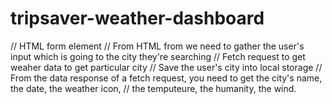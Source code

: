 # tripsaver-weather-dashboard

// HTML form element
// From HTML from we need to gather the user's input which is going to the city they're searching 
// Fetch request to get weaher data to get particular city
// Save the user's city into local storage
// From the data response of a fetch request, you need to get the city's name, the date, the weather icon,
// the temputeure, the humanity, the wind. 